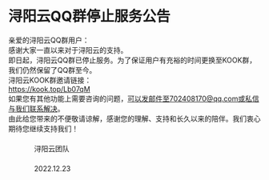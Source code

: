 # 浔阳云QQ群停止服务公告
亲爱的浔阳云QQ群用户：  
  感谢大家一直以来对于浔阳云的支持。  
  即日起，浔阳云QQ群已停止服务。为了保证用户有充裕的时间更换至KOOK群，我们仍然保留了QQ群至今。  
  浔阳云KOOK群邀请链接：   
  https://kook.top/Lb07qM  
  如果您有其他功能上需要咨询的问题，可以发邮件至702408170@qq.com或私信与我们联系解决。  
  由此给您带来的不便敬请谅解，感谢您的理解、支持和长久以来的陪伴。我们衷心期待您继续支持我们！  
ㅤㅤㅤㅤㅤㅤㅤㅤㅤㅤㅤㅤㅤㅤㅤㅤㅤㅤㅤㅤㅤㅤㅤㅤㅤㅤㅤㅤㅤㅤㅤㅤㅤㅤㅤㅤㅤㅤㅤㅤㅤㅤㅤ浔阳云团队  
ㅤㅤㅤㅤㅤㅤㅤㅤㅤㅤㅤㅤㅤㅤㅤㅤㅤㅤㅤㅤㅤㅤㅤㅤㅤㅤㅤㅤㅤㅤㅤㅤㅤㅤㅤㅤㅤㅤㅤㅤㅤㅤㅤ2022.12.23  
